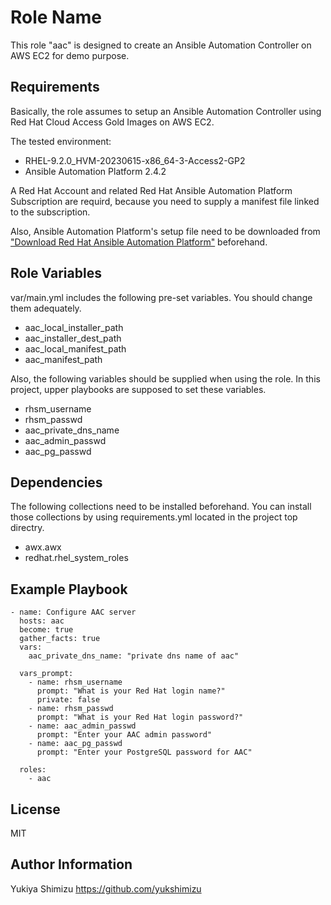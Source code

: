 Role Name
=========

This role "aac" is designed to create an Ansible Automation Controller on AWS EC2 for demo purpose.

Requirements
------------

Basically, the role assumes to setup an Ansible Automation Controller using Red Hat Cloud Access Gold Images on AWS EC2. 

The tested environment:
- RHEL-9.2.0_HVM-20230615-x86_64-3-Access2-GP2
- Ansible Automation Platform 2.4.2

A Red Hat Account and related Red Hat Ansible Automation Platform Subscription are requird, because you need to supply a manifest file linked to the subscription.

Also, Ansible Automation Platform's setup file need to be downloaded from ["Download Red Hat Ansible Automation Platform"](https://access.redhat.com/downloads/content/480/ver=2.4/rhel---9/2.4/x86_64/product-software) beforehand.

Role Variables
--------------

var/main.yml includes the following pre-set variables. You should change them adequately.
- aac_local_installer_path
- aac_installer_dest_path
- aac_local_manifest_path
- aac_manifest_path

Also, the following variables should be supplied when using the role. In this project, upper playbooks are supposed to set these variables.
- rhsm_username
- rhsm_passwd
- aac_private_dns_name
- aac_admin_passwd
- aac_pg_passwd

Dependencies
------------

The following collections need to be installed beforehand. You can install those collections by using requirements.yml located in the project top directry.
- awx.awx
- redhat.rhel_system_roles

Example Playbook
----------------

    - name: Configure AAC server
      hosts: aac
      become: true
      gather_facts: true
      vars:
        aac_private_dns_name: "private dns name of aac"
  
      vars_prompt:
        - name: rhsm_username
          prompt: "What is your Red Hat login name?"
          private: false
        - name: rhsm_passwd
          prompt: "What is your Red Hat login password?"
        - name: aac_admin_passwd
          prompt: "Enter your AAC admin password"
        - name: aac_pg_passwd
          prompt: "Enter your PostgreSQL password for AAC"

      roles:
        - aac


License
-------

MIT

Author Information
------------------

Yukiya Shimizu
https://github.com/yukshimizu
